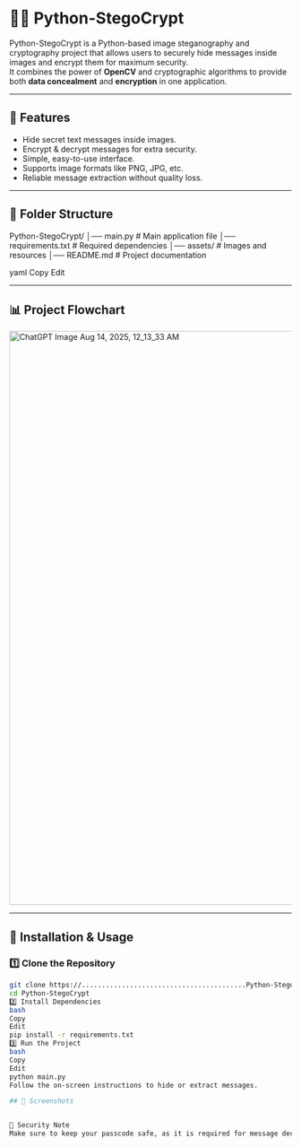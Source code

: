 # 🕵️‍♂️ Python-StegoCrypt

Python-StegoCrypt is a Python-based image steganography and cryptography project that allows users to securely hide messages inside images and encrypt them for maximum security.  
It combines the power of **OpenCV** and cryptographic algorithms to provide both **data concealment** and **encryption** in one application.

---

## 📌 Features
- Hide secret text messages inside images.
- Encrypt & decrypt messages for extra security.
- Simple, easy-to-use interface.
- Supports image formats like PNG, JPG, etc.
- Reliable message extraction without quality loss.

---

## 📂 Folder Structure
Python-StegoCrypt/
│── main.py # Main application file
│── requirements.txt # Required dependencies
│── assets/ # Images and resources
│── README.md # Project documentation

yaml
Copy
Edit

---

## 📊 Project Flowchart

<img width="1536" height="1024" alt="ChatGPT Image Aug 14, 2025, 12_13_33 AM" src="https://github.com/user-attachments/assets/487ac9b8-57eb-47f2-926e-48edcd04605b" />


---

## 🚀 Installation & Usage

### 1️⃣ Clone the Repository
```bash
git clone https://.........................................Python-StegoCrypt.git
cd Python-StegoCrypt
2️⃣ Install Dependencies
bash
Copy
Edit
pip install -r requirements.txt
3️⃣ Run the Project
bash
Copy
Edit
python main.py
Follow the on-screen instructions to hide or extract messages.

## 📸 Screenshots


🔐 Security Note
Make sure to keep your passcode safe, as it is required for message decryption.
